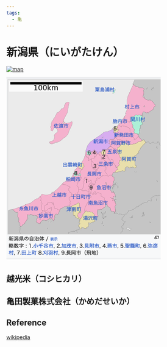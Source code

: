 ```yaml
---
tags:
  - 亀
---
```


# 新潟県（にいがたけん）

[![map](https://upload.wikimedia.org/wikipedia/commons/thumb/d/d9/Map_of_Japan_with_highlight_on_15_Niigata_prefecture.svg/320px-Map_of_Japan_with_highlight_on_15_Niigata_prefecture.svg.png)](https://ja.wikipedia.org/wiki/新潟県)

[![map](新潟県.png)](https://ja.wikipedia.org/wiki/新潟県)

## 越光米（コシヒカリ）

## 亀田製菓株式会社（かめだせいか）


## Reference

[wikipedia](https://ja.wikipedia.org/wiki/新潟県)

